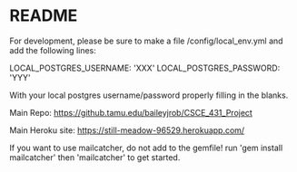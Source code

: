 # README

For development, please be sure to make a file /config/local_env.yml and add the following lines:

LOCAL_POSTGRES_USERNAME: 'XXX'
LOCAL_POSTGRES_PASSWORD: 'YYY'

With your local postgres username/password properly filling in the blanks.

Main Repo: https://github.tamu.edu/baileyjrob/CSCE_431_Project

Main Heroku site: https://still-meadow-96529.herokuapp.com/

If you want to use mailcatcher, do not add to the gemfile! run 'gem install mailcatcher' then 'mailcatcher' to get started.
